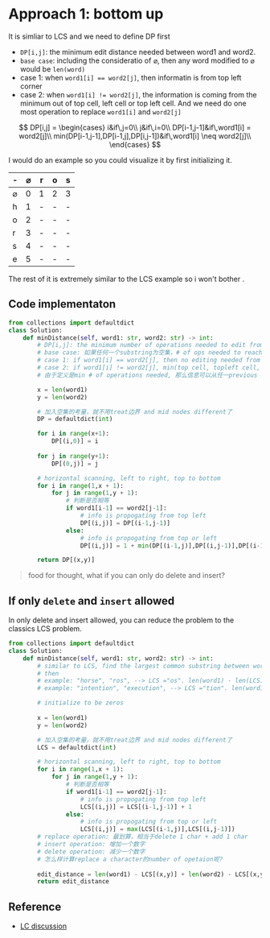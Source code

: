 
# Approach 1: bottom up

It is simliar to LCS and we need to define DP first

- `DP[i,j]`: the minimum edit distance needed between word1 and word2.
- `base case`: including the consideratio of $\varnothing$, then any word modified to $\varnothing$ would be `len(word)`
- case 1: when `word1[i] == word2[j]`, then informatin is from top left corner
- case 2: when `word1[i] != word2[j]`, the information is coming from the minimum out of top cell, left cell or top left cell. And we need do one most operation to replace `word1[i]` and `word2[j]`

$$
DP[i,j] = \begin{cases}
    i&if\,j=0\\
    j&if\,i=0\\
    DP[i-1,j-1]&if\,word1[i] = word2[j]\\
    min(DP[i-1,j-1],DP[i-1,j],DP[i,j-1])&if\,word1[i] \neq word2[j]\\
\end{cases}
$$

I would do an example so you could visualize it by first initializing it.

|-|$\varnothing$|r|o|s|
|-|-|-|-|-|
|$\varnothing$|0|1|2|3|
|h|1|-|-|-|
|o|2|-|-|-|
|r|3|-|-|-|
|s|4|-|-|-|
|e|5|-|-|-|

The rest of it is extremely similar to the LCS example so i won't bother
.
## Code implementaton

```python
from collections import defaultdict
class Solution:
    def minDistance(self, word1: str, word2: str) -> int:
        # DP[i,j]: the minimum number of operations needed to edit from word1 to word2;
        # base case: 如果任何一个substring为空集，# of ops needed to reach 空集 always will be len(other_words);
        # case 1: if word1[i] == word2[j], then no editing needed from upper left corner
        # case 2: if word1[i] != word2[j], min(top cell, topleft cell, left cell)
        # 由于定义是min # of operations needed, 那么信息可以从任一previous step流动过来

        x = len(word1) 
        y = len(word2)

        # 加入空集的考量，就不用treat边界 and mid nodes different了
        DP = defaultdict(int)

        for i in range(x+1):
            DP[(i,0)] = i
        
        for j in range(y+1):
            DP[(0,j)] = j

        # horizontal scanning, left to right, top to bottom
        for i in range(1,x + 1):
            for j in range(1,y + 1):
                # 判断是否相等
                if word1[i-1] == word2[j-1]:
                    # info is propogating from top left 
                    DP[(i,j)] = DP[(i-1,j-1)]
                else:
                    # info is propogating from top or left
                    DP[(i,j)] = 1 + min(DP[(i-1,j)],DP[(i,j-1)],DP[(i-1,j-1)])

        return DP[(x,y)]
```

> food for thought, what if you can only do delete and insert? 

## If only `delete` and `insert` allowed
In only delete and insert allowed, you can reduce the problem to the classics LCS problem. 

```python
from collections import defaultdict
class Solution:
    def minDistance(self, word1: str, word2: str) -> int:
        # similar to LCS, find the largest common substring between word1 and word2,
        # then 
        # example: "horse", "ros", --> LCS ="os". len(word1) - len(LCS) = 5 - 2 = 3
        # example: "intention", "execution", --> LCS ="tion". len(word1) - len(LCS) = 9 - 4 = 5

        # initialize to be zeros
        
        x = len(word1) 
        y = len(word2)

        # 加入空集的考量，就不用treat边界 and mid nodes different了
        LCS = defaultdict(int)

        # horizontal scanning, left to right, top to bottom
        for i in range(1,x + 1):
            for j in range(1,y + 1):
                # 判断是否相等
                if word1[i-1] == word2[j-1]:
                    # info is propogating from top left 
                    LCS[(i,j)] = LCS[(i-1,j-1)] + 1
                else:
                    # info is propogating from top or left
                    LCS[(i,j)] = max(LCS[(i-1,j)],LCS[(i,j-1)])
        # replace operation: 最划算，相当于delete 1 char + add 1 char
        # insert operation: 增加一个数字
        # delete operation: 减少一个数字
        # 怎么样计算replace a character的number of opetaion呢?
        
        edit_distance = len(word1) - LCS[(x,y)] + len(word2) - LCS[(x,y)]
        return edit_distance
```










## Reference
- [LC discussion](https://leetcode.com/problems/edit-distance/solutions/159295/python-solutions-and-intuition/)